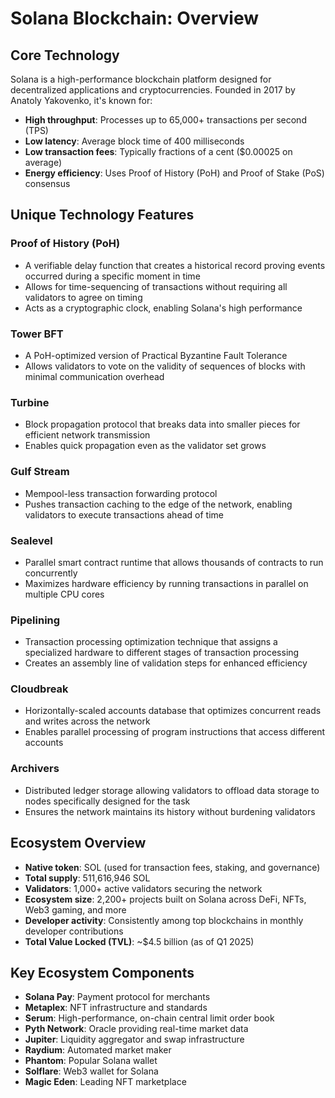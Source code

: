# Solana Blockchain: Overview

## Core Technology

Solana is a high-performance blockchain platform designed for decentralized applications and cryptocurrencies. Founded in 2017 by Anatoly Yakovenko, it's known for:

- **High throughput**: Processes up to 65,000+ transactions per second (TPS)
- **Low latency**: Average block time of 400 milliseconds
- **Low transaction fees**: Typically fractions of a cent ($0.00025 on average)
- **Energy efficiency**: Uses Proof of History (PoH) and Proof of Stake (PoS) consensus

## Unique Technology Features

### Proof of History (PoH)
- A verifiable delay function that creates a historical record proving events occurred during a specific moment in time
- Allows for time-sequencing of transactions without requiring all validators to agree on timing
- Acts as a cryptographic clock, enabling Solana's high performance

### Tower BFT
- A PoH-optimized version of Practical Byzantine Fault Tolerance
- Allows validators to vote on the validity of sequences of blocks with minimal communication overhead

### Turbine
- Block propagation protocol that breaks data into smaller pieces for efficient network transmission
- Enables quick propagation even as the validator set grows

### Gulf Stream
- Mempool-less transaction forwarding protocol
- Pushes transaction caching to the edge of the network, enabling validators to execute transactions ahead of time

### Sealevel
- Parallel smart contract runtime that allows thousands of contracts to run concurrently
- Maximizes hardware efficiency by running transactions in parallel on multiple CPU cores

### Pipelining
- Transaction processing optimization technique that assigns a specialized hardware to different stages of transaction processing
- Creates an assembly line of validation steps for enhanced efficiency

### Cloudbreak
- Horizontally-scaled accounts database that optimizes concurrent reads and writes across the network
- Enables parallel processing of program instructions that access different accounts

### Archivers
- Distributed ledger storage allowing validators to offload data storage to nodes specifically designed for the task
- Ensures the network maintains its history without burdening validators

## Ecosystem Overview

- **Native token**: SOL (used for transaction fees, staking, and governance)
- **Total supply**: 511,616,946 SOL
- **Validators**: 1,000+ active validators securing the network
- **Ecosystem size**: 2,200+ projects built on Solana across DeFi, NFTs, Web3 gaming, and more
- **Developer activity**: Consistently among top blockchains in monthly developer contributions
- **Total Value Locked (TVL)**: ~$4.5 billion (as of Q1 2025)

## Key Ecosystem Components

- **Solana Pay**: Payment protocol for merchants
- **Metaplex**: NFT infrastructure and standards
- **Serum**: High-performance, on-chain central limit order book
- **Pyth Network**: Oracle providing real-time market data
- **Jupiter**: Liquidity aggregator and swap infrastructure
- **Raydium**: Automated market maker
- **Phantom**: Popular Solana wallet
- **Solflare**: Web3 wallet for Solana
- **Magic Eden**: Leading NFT marketplace
